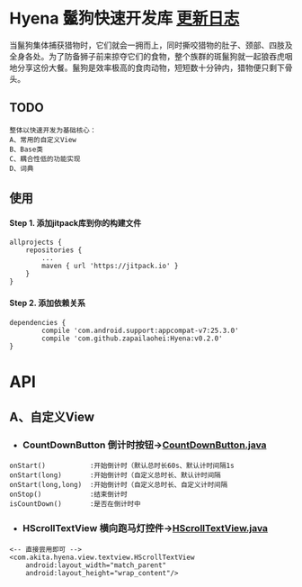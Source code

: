 # Hyena 鬣狗快速开发库 [更新日志][UpdateLog.md]

当鬣狗集体捕获猎物时，它们就会一拥而上，同时撕咬猎物的肚子、颈部、四肢及全身各处。为了防备狮子前来掠夺它们的食物，整个族群的斑鬣狗就一起狼吞虎咽地分享这份大餐。鬣狗是效率极高的食肉动物，短短数十分钟内，猎物便只剩下骨头。

## TODO

```
整体以快速开发为基础核心：
A、常用的自定义View
B、Base类
C、耦合性低的功能实现
D、词典
```

## 使用

#### Step 1. 添加jitpack库到你的构建文件

```
allprojects {
    repositories {
        ...
        maven { url 'https://jitpack.io' }
    }
}
```

#### Step 2. 添加依赖关系

```
dependencies {
        compile 'com.android.support:appcompat-v7:25.3.0'
        compile 'com.github.zapailaohei:Hyena:v0.2.0'
}
```

# API

## A、自定义View

* ### CountDownButton 倒计时按钮→[CountDownButton.java][CountDownButton.java]

```
onStart()           :开始倒计时（默认总时长60s、默认计时间隔1s
onStart(long)       :开始倒计时（自定义总时长、默认计时间隔
onStart(long,long)  :开始倒计时（自定义总时长、自定义计时间隔
onStop()            :结束倒计时
isCountDown()       :是否在倒计时中
```

* ### HScrollTextView 横向跑马灯控件→[HScrollTextView.java][HScrollTextView.java]

```
<-- 直接尝用即可 -->
<com.akita.hyena.view.textview.HScrollTextView
    android:layout_width="match_parent"
    android:layout_height="wrap_content"/>
```





[UpdateLog.md]: https://github.com/zapailaohei/Hyena/blob/master/UpdateLog.md
[CountDownButton.java]: https://github.com/zapailaohei/Hyena/blob/master/hyenalibrary/src/main/java/com/akita/hyena/view/button/CountDownButton.java
[HScrollTextView.java]: https://github.com/zapailaohei/Hyena/blob/master/hyenalibrary/src/main/java/com/akita/hyena/view/textview/HScrollTextView.java

